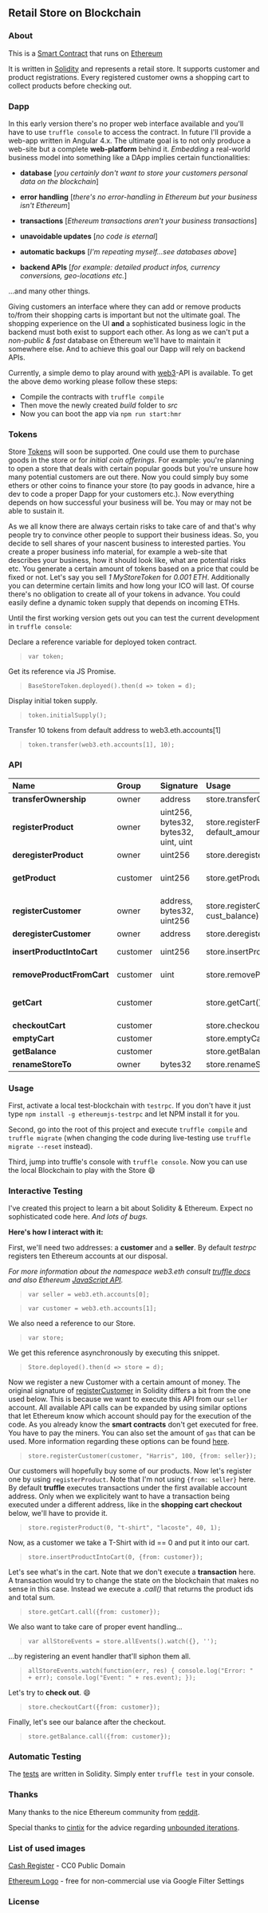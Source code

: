 ## Retail Store on Blockchain

### About

This is a [Smart Contract](https://github.com/brakmic/BlockchainStore/blob/master/contracts/Store.sol) that runs on [Ethereum](https://www.ethereum.org/)

It is written in [Solidity](https://solidity.readthedocs.io/en/develop/) and represents a retail store. It supports customer and product registrations. Every registered customer owns a shopping cart to collect products before checking out.

### Dapp

In this early version there's no proper web interface available and you'll have to use `truffle console` to access the contract. In future I'll provide a web-app written in Angular 4.x. The ultimate goal is to not only produce a web-site but a complete **web-platform** behind it. *Embedding* a real-world business model into something like a DApp implies certain functionalities:

* **database** [*you certainly don't want to store your customers personal data on the blockchain*]

* **error handling** [*there's no error-handling in Ethereum but your business isn't Ethereum*]

* **transactions** [*Ethereum transactions aren't your business transactions*]

* **unavoidable updates** [*no code is eternal*]

* **automatic backups** [*I'm repeating myself...see databases above*]

* **backend APIs** [*for example: detailed product infos, currency conversions, geo-locations etc.*]

...and many other things.

Giving customers an interface where they can add or remove products to/from their shopping carts is important but not the ultimate goal. The shopping experience on the UI **and** a sophisticated business logic in the backend must both exist to support each other. As long as we can't put a *non-public & fast* database on Ethereum we'll have to maintain it somewhere else. And to achieve this goal our Dapp will rely on backend APIs.

Currently, a simple demo to play around with [web3](https://github.com/ethereum/wiki/wiki/JavaScript-API)-API is available. To get the above demo working please follow these steps:

* Compile the contracts with `truffle compile`
* Then move the newly created *build* folder to *src*
* Now you can boot the app via `npm run start:hmr`

### Tokens

Store [Tokens](https://github.com/brakmic/BlockchainStore/blob/master/contracts/Tokens/BaseStoreToken.sol#L9) will soon be supported. One could use them to purchase goods in the store or for *initial coin offerings*. For example: you're planning to open a store that deals with certain popular goods but you're unsure how many potential customers are out there. Now you could simply buy some ethers or other coins to finance your store (to pay goods in advance, hire a dev to code a proper Dapp for your customers etc.). Now everything depends on how successful your business will be. You may or may not be able to sustain it.

As we all know there are always certain risks to take care of and that's why people try to convince other people to support their business ideas. So, you decide to sell shares of your nascent business to interested parties. You create a proper business info material, for example a web-site that describes your business, how it should look like, what are potential risks etc. You generate a certain amount of tokens based on a price that could be fixed or not. Let's say you sell *1 MyStoreToken* for *0.001 ETH*. Additionally you can determine certain limits and how long your ICO will last. Of course there's no obligation to create all of your tokens in advance. You could easily define a dynamic token supply that depends on incoming ETHs.

Until the first working version gets out you can test the current development in `truffle console`:

Declare a reference variable for deployed token contract.

> `var token;`

Get its reference via JS Promise.

> `BaseStoreToken.deployed().then(d => token = d);`

Display initial token supply.

> `token.initialSupply();`

Transfer 10 tokens from default address to web3.eth.accounts[1]

> `token.transfer(web3.eth.accounts[1], 10);`

### API

| Name  | Group  | Signature  | Usage  | Returns |
|:-|:-|:-|:-|:---|
| **transferOwnership**  | owner  | address   | store.transferOwnership(new_owner_address)  |   |
| **registerProduct**   | owner  | uint256, bytes32, bytes32, uint, uint   | store.registerProduct(id, name, description, price, default_amount)   | **bool** |
| **deregisterProduct**   | owner   | uint256   | store.deregisterProduct(id)   | **bool**  |
| **getProduct**  | customer  | uint256  | store.getProduct(id)  | (**bytes32** *name*, **bytes32** *description*, **uint256** *price*, **uint256** *default_amount*)  |
| **registerCustomer**  | owner   | address, bytes32, uint256  | store.registerCustomer(cust_address, cust_name, cust_balance)  |  **bool**  |
| **deregisterCustomer**  | owner   | address   | store.deregisterCustomer(cust_address)  | **bool**   |
| **insertProductIntoCart**  | customer  | uint256  | store.insertProductIntoCart(prod_id)  | (**bool** *success*, **uint256** *position_in_prod_mapping*)  |
| **removeProductFromCart**  | customer  | uint  | store.removeProductFromCart(prod_position_in_mapping)  | *fires an event on successful removal* |
| **getCart**  | customer  |   | store.getCart()  | (**uint256[] memory** *product_ids*, **uint256** *completeSum*)  |
| **checkoutCart**  | customer  |   | store.checkoutCart()  | **bool**  |
| **emptyCart** | customer | | store.emptyCart() | **bool** |
| **getBalance**  | customer  |   | store.getBalance()  | **uint256** |
| **renameStoreTo**  | owner  | bytes32  | store.renameStoreTo(new_store_name)  | **bool**  |

### Usage

First, activate a local test-blockchain with `testrpc`. If you don't have it just type `npm install -g ethereumjs-testrpc` and let NPM install it for you.

Second, go into the root of this project and execute `truffle compile` and `truffle migrate` (when changing the code during live-testing use `truffle migrate --reset` instead).

Third, jump into truffle's console with `truffle console`. Now you can use the local Blockchain to play with the Store :smile:

### Interactive Testing

I've created this project to learn a bit about Solidity & Ethereum. Expect no sophisticated code here. *And lots of bugs.*

**Here's how I interact with it:**

First, we'll need two addresses: a **customer** and a **seller**. By default *testrpc* registers ten Ethereum accounts at our disposal.

*For more information about the namespace web3.eth consult [truffle docs](http://truffleframework.com/docs/) and also Ethereum [JavaScript API](https://github.com/ethereum/wiki/wiki/JavaScript-API).*

> `var seller = web3.eth.accounts[0];`

> `var customer = web3.eth.accounts[1];`

We also need a reference to our Store.

> `var store;`

We get this reference asynchronously by executing this snippet.

> `Store.deployed().then(d => store = d);`

Now we register a new Customer with a certain amount of money. The original signature of [registerCustomer](https://github.com/brakmic/BlockchainStore/blob/master/contracts/Store.sol#L158) in Solidity differs a bit from the one used below. This is because we want to execute this API from our `seller` account. All available API calls can be expanded by using similar options that let Ethereum know which account should pay for the execution of the code. As you already know the **smart contracts** don't get executed for free. You have to pay the miners. You can also set the amount of `gas` that can be used. More information regarding these options can be found [here](http://truffleframework.com/docs/getting_started/contracts).

> `store.registerCustomer(customer, "Harris", 100, {from: seller});`

Our customers will hopefully buy some of our products. Now let's register one by using `registerProduct`. Note that I'm not using `{from: seller}` here. By default **truffle** executes transactions under the first available account address. Only when we explicitely want to have a transaction being executed under a different address, like in the **shopping cart checkout** below, we'll have to provide it.

> `store.registerProduct(0, "t-shirt", "lacoste", 40, 1);`

Now, as a customer we take a T-Shirt with id == 0 and put it into our cart.

> `store.insertProductIntoCart(0, {from: customer});`

Let's see what's in the cart. Note that we don't execute a **transaction** here. A transaction would try to change the state on the blockchain that makes no sense in this case. Instead we execute a *.call()* that returns the product ids and total sum.

> `store.getCart.call({from: customer});`

We also want to take care of proper event handling...

> `var allStoreEvents = store.allEvents().watch({}, '');`

...by registering an event handler that'll siphon them all.

> `allStoreEvents.watch(function(err, res) { console.log("Error: " + err); console.log("Event: " + res.event); });`

Let's try to **check out**. :smile:

> `store.checkoutCart({from: customer});`

Finally, let's see our balance after the checkout.

> `store.getBalance.call({from: customer});`

### Automatic Testing

The [tests](https://github.com/brakmic/BlockchainStore/blob/master/test/TestStore.sol#L7) are written in Solidity. Simply enter `truffle test` in your console.


### Thanks

Many thanks to the nice Ethereum community from [reddit](https://www.reddit.com/r/ethereum/comments/6ik0yb/learning_solidity_a_simple_storesmartcontract/).

Special thanks to [cintix](https://www.reddit.com/user/cintix) for the advice regarding [unbounded iterations](https://www.reddit.com/r/ethereum/comments/6ik0yb/learning_solidity_a_simple_storesmartcontract/dj70kww/).

### List of used images

[Cash Register](https://pixabay.com/en/cash-register-register-retail-sale-576181/) - CC0 Public Domain

[Ethereum Logo](https://azurecomcdn.azureedge.net/mediahandler/acomblog/media/Default/blog/a2bcf4f8-9a5d-4f85-873b-cf94ce537eb0.png) - free for non-commercial use via Google Filter Settings

### License
